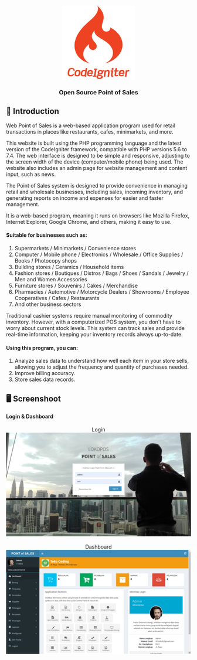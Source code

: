 <p align="center"><img src="asset/codeigniter-logo-svgrepo-com.svg" alt="Open Source Point of Sale Logo" width="auto" height="200"></p>
<h3 align="center">Open Source Point of Sales</h3>

## 👋 Introduction

Web Point of Sales is a web-based application program used for retail transactions in places like restaurants, cafes, minimarkets, and more.

This website is built using the PHP programming language and the latest version of the CodeIgniter framework, compatible with PHP versions 5.6 to 7.4. The web interface is designed to be simple and responsive, adjusting to the screen width of the device (computer/mobile phone) being used. The website also includes an admin page for website management and content input, such as news.

The Point of Sales system is designed to provide convenience in managing retail and wholesale businesses, including sales, incoming inventory, and generating reports on income and expenses for easier and faster management.

It is a web-based program, meaning it runs on browsers like Mozilla Firefox, Internet Explorer, Google Chrome, and others, making it easy to use.

#### Suitable for businesses such as:
1. Supermarkets / Minimarkets / Convenience stores
2. Computer / Mobile phone / Electronics / Wholesale / Office Supplies / Books / Photocopy shops
3. Building stores / Ceramics / Household items
4. Fashion stores / Boutiques / Distros / Bags / Shoes / Sandals / Jewelry / Men and Women Accessories
5. Furniture stores / Souvenirs / Cakes / Merchandise
6. Pharmacies / Automotive / Motorcycle Dealers / Showrooms / Employee Cooperatives / Cafes / Restaurants
7. And other business sectors

Traditional cashier systems require manual monitoring of commodity inventory. However, with a computerized POS system, you don't have to worry about current stock levels. This system can track sales and provide real-time information, keeping your inventory records always up-to-date.

#### Using this program, you can:
1. Analyze sales data to understand how well each item in your store sells, allowing you to adjust the frequency and quantity of purchases needed.
2. Improve billing accuracy.
3. Store sales data records.

## 🖥️ Screenshoot

#### Login & Dashboard
<div style="text-align: center;">
    <ul style="list-style: none; padding: 0;">
        <li> Login
            <img src="screenshoot/Login.png"</img> 
        </li>
        <br>
        <li> Dashboard
            <img src="screenshoot/Dashboard.png"</img>
        </li>
    </ul>
</div>
